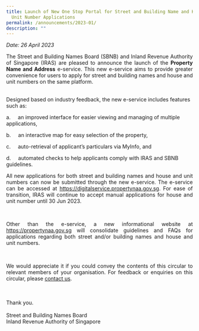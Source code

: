 ```yaml
---
title: Launch of New One Stop Portal for Street and Building Name and House and
  Unit Number Applications
permalink: /announcements/2023-01/
description: ""
---
```

<i>Date: 26 April 2023</i>

<p align="justify">The Street and Building Names Board (SBNB) and Inland Revenue Authority of Singapore (IRAS) are pleased to announce the launch of the <b>Property Name and Address</b>  e-service. This new e-service aims to provide greater convenience for users to apply for street and building names and house and unit numbers on the same platform.</p><br>
Designed based on industry feedback, the new e-service includes features such as:

a.&nbsp;&nbsp;&nbsp;&nbsp; an improved interface for easier viewing and managing of multiple applications,

b.&nbsp;&nbsp;&nbsp;&nbsp; an interactive map for easy selection of the property,

c.&nbsp;&nbsp;&nbsp;&nbsp; auto-retrieval of applicant’s particulars via MyInfo, and

d.&nbsp;&nbsp;&nbsp;&nbsp; automated checks to help applicants comply with IRAS and SBNB guidelines.<br>

<p align="justify">All new applications for both street and building names and house and unit numbers can now be submitted through the new e-service. The e-service can be accessed at <a href="https://digitalservice.propertynaa.gov.sg">https://digitalservice.propertynaa.gov.sg</a>. For ease of transition, IRAS will continue to accept manual applications for house and unit number until 30 Jun 2023.</p><br>
<p align="justify">Other than the e-service, a new informational website at <a href="https://propertynaa.gov.sg">https://propertynaa.gov.sg</a> will consolidate guidelines and FAQs for applications regarding both street and/or building names and house and unit numbers.</p><br>

<p align="justify">We would appreciate it if you could convey the contents of this circular to relevant members of your organisation. For feedback or enquiries on this circular, please <a href="https://digitalservice.propertynaa.gov.sg/contact/">contact us</a>.</p><br>
<br>
Thank you.
<br>
<br>
Street and Building Names Board<br>
Inland Revenue Authority of Singapore